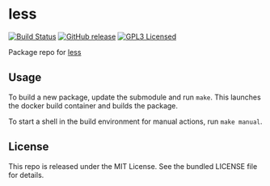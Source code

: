 less
==========

[![Build Status](https://img.shields.io/circleci/project/amylum/less/master.svg)](https://circleci.com/gh/amylum/less)
[![GitHub release](https://img.shields.io/github/release/amylum/less.svg)](https://github.com/amylum/less/releases)
[![GPL3 Licensed](http://img.shields.io/badge/license-GPL3-green.svg)](https://tldrlegal.com/license/gnu-general-public-license-v3-(gpl-3))

Package repo for [less](http://www.greenwoodsoftware.com/less/index.html)

## Usage

To build a new package, update the submodule and run `make`. This launches the docker build container and builds the package.

To start a shell in the build environment for manual actions, run `make manual`.

## License

This repo is released under the MIT License. See the bundled LICENSE file for details.

